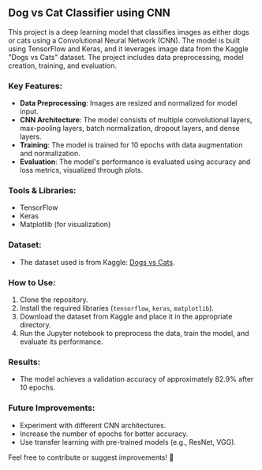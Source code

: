 ## Dog vs Cat Classifier using CNN

This project is a deep learning model that classifies images as either dogs or cats using a Convolutional Neural Network (CNN). The model is built using TensorFlow and Keras, and it leverages image data from the Kaggle "Dogs vs Cats" dataset. The project includes data preprocessing, model creation, training, and evaluation.

### Key Features:
- **Data Preprocessing**: Images are resized and normalized for model input.
- **CNN Architecture**: The model consists of multiple convolutional layers, max-pooling layers, batch normalization, dropout layers, and dense layers.
- **Training**: The model is trained for 10 epochs with data augmentation and normalization.
- **Evaluation**: The model's performance is evaluated using accuracy and loss metrics, visualized through plots.

### Tools & Libraries:
- TensorFlow
- Keras
- Matplotlib (for visualization)

### Dataset:
- The dataset used is from Kaggle: [Dogs vs Cats](https://www.kaggle.com/c/dogs-vs-cats).

### How to Use:
1. Clone the repository.
2. Install the required libraries (`tensorflow`, `keras`, `matplotlib`).
3. Download the dataset from Kaggle and place it in the appropriate directory.
4. Run the Jupyter notebook to preprocess the data, train the model, and evaluate its performance.

### Results:
- The model achieves a validation accuracy of approximately 82.9% after 10 epochs.

### Future Improvements:
- Experiment with different CNN architectures.
- Increase the number of epochs for better accuracy.
- Use transfer learning with pre-trained models (e.g., ResNet, VGG).

Feel free to contribute or suggest improvements! 🐾
